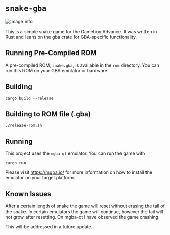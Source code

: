 # `snake-gba`

![image info](./pictures/snake.png)

This is a simple snake game for the Gameboy Advance. It was written in Rust and leans on the gba crate for GBA-specific functionality.

## Running Pre-Compiled ROM

A pre-compiled ROM, `snake.gba`, is available in the `rom` directory. You can run this ROM on your GBA emulator or hardware.

## Building

`cargo build --release`

## Building to ROM file (.gba)

`./release-rom.sh`

## Running

This project uses the `mgba-qt` emulator. You can run the game with

`cargo run`

Please visit https://mgba.io/ for more information on how to install the emulator on your target platform.

## Known Issues

After a certain length of snake the game will reset without erasing the tail of the snake. In certain emulators the game will continue, however the tail will not grow after resetting. On mgba-qt I have observed the game crashing.

This will be addressed in a future update.
